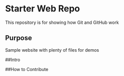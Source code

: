 # Starter Web Repo

This repository is for showing how Git and GitHub work

## Purpose

Sample website with plenty of files for demos

##Intro


##How to Contribute